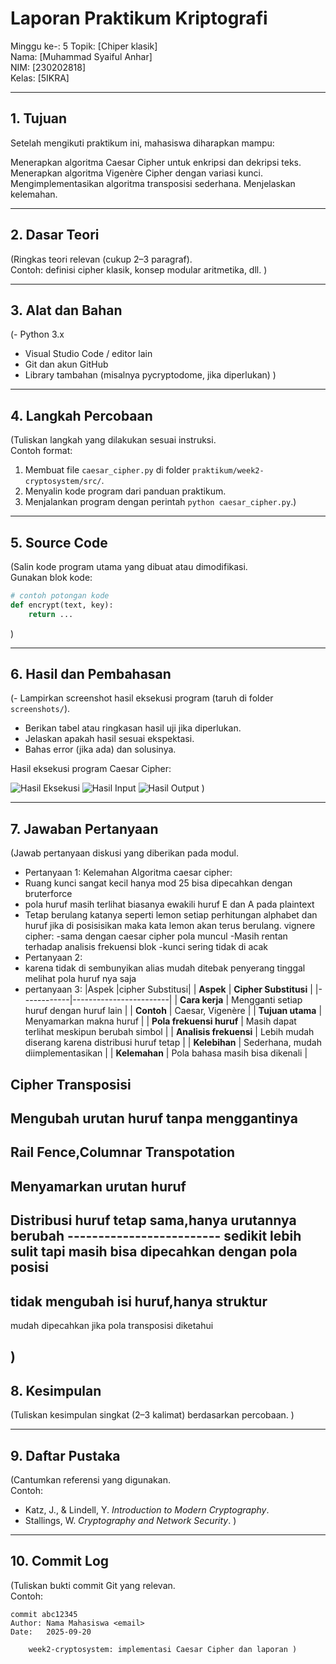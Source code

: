 # Laporan Praktikum Kriptografi
Minggu ke-: 5
Topik: [Chiper klasik]  
Nama: [Muhammad Syaiful Anhar]  
NIM: [230202818]  
Kelas: [5IKRA]  

---

## 1. Tujuan
Setelah mengikuti praktikum ini, mahasiswa diharapkan mampu:

Menerapkan algoritma Caesar Cipher untuk enkripsi dan dekripsi teks.
Menerapkan algoritma Vigenère Cipher dengan variasi kunci.
Mengimplementasikan algoritma transposisi sederhana.
Menjelaskan kelemahan.

---

## 2. Dasar Teori
(Ringkas teori relevan (cukup 2–3 paragraf).  
Contoh: definisi cipher klasik, konsep modular aritmetika, dll.  )

---

## 3. Alat dan Bahan
(- Python 3.x  
- Visual Studio Code / editor lain  
- Git dan akun GitHub  
- Library tambahan (misalnya pycryptodome, jika diperlukan)  )

---

## 4. Langkah Percobaan
(Tuliskan langkah yang dilakukan sesuai instruksi.  
Contoh format:
1. Membuat file `caesar_cipher.py` di folder `praktikum/week2-cryptosystem/src/`.
2. Menyalin kode program dari panduan praktikum.
3. Menjalankan program dengan perintah `python caesar_cipher.py`.)

---

## 5. Source Code
(Salin kode program utama yang dibuat atau dimodifikasi.  
Gunakan blok kode:

```python
# contoh potongan kode
def encrypt(text, key):
    return ...
```
)

---

## 6. Hasil dan Pembahasan
(- Lampirkan screenshot hasil eksekusi program (taruh di folder `screenshots/`).  
- Berikan tabel atau ringkasan hasil uji jika diperlukan.  
- Jelaskan apakah hasil sesuai ekspektasi.  
- Bahas error (jika ada) dan solusinya. 

Hasil eksekusi program Caesar Cipher:

![Hasil Eksekusi](screenshots/output.png)
![Hasil Input](screenshots/input.png)
![Hasil Output](screenshots/output.png)
)

---

## 7. Jawaban Pertanyaan
(Jawab pertanyaan diskusi yang diberikan pada modul.  
- Pertanyaan 1: Kelemahan Algoritma caesar cipher:
- Ruang kunci sangat kecil hanya mod 25 bisa dipecahkan dengan bruterforce
- pola huruf masih terlihat biasanya ewakili huruf E dan A pada plaintext
- Tetap berulang katanya seperti lemon setiap perhitungan alphabet dan huruf jika di posisisikan maka kata lemon akan terus berulang.
  vignere cipher:
-sama dengan caesar cipher pola muncul
-Masih rentan terhadap analisis frekuensi blok
-kunci sering tidak di acak
- Pertanyaan 2:
- karena tidak di sembunyikan alias mudah ditebak penyerang tinggal melihat pola huruf nya saja
- pertanyaan 3:
|Aspek   |cipher Substitusi|
| **Aspek** | **Cipher Substitusi** |
|------------|------------------------|
| **Cara kerja** | Mengganti setiap huruf dengan huruf lain |
| **Contoh** | Caesar, Vigenère |
| **Tujuan utama** | Menyamarkan makna huruf |
| **Pola frekuensi huruf** | Masih dapat terlihat meskipun berubah simbol |
| **Analisis frekuensi** | Lebih mudah diserang karena distribusi huruf tetap |
| **Kelebihan** | Sederhana, mudah diimplementasikan |
| **Kelemahan** | Pola bahasa masih bisa dikenali |

Cipher Transposisi
------------------
Mengubah urutan huruf tanpa menggantinya
------------------------
Rail Fence,Columnar Transpotation
------------------------
Menyamarkan urutan huruf
------------------------
Distribusi huruf tetap sama,hanya urutannya berubah
-----------‐-------------
sedikit lebih sulit tapi masih bisa dipecahkan dengan pola posisi
-------------------------
tidak mengubah isi huruf,hanya struktur
-------------------------
mudah dipecahkan jika pola transposisi diketahui

)
---

## 8. Kesimpulan
(Tuliskan kesimpulan singkat (2–3 kalimat) berdasarkan percobaan.  )

---

## 9. Daftar Pustaka
(Cantumkan referensi yang digunakan.  
Contoh:  
- Katz, J., & Lindell, Y. *Introduction to Modern Cryptography*.  
- Stallings, W. *Cryptography and Network Security*.  )

---

## 10. Commit Log
(Tuliskan bukti commit Git yang relevan.  
Contoh:
```
commit abc12345
Author: Nama Mahasiswa <email>
Date:   2025-09-20

    week2-cryptosystem: implementasi Caesar Cipher dan laporan )
```
